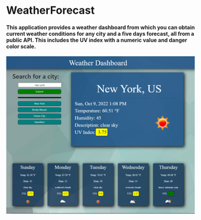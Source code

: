 # WeatherForecast
#### This application provides a weather dashboard from which you can obtain current weather conditions for any city and a five days forecast, all from a public API.  This includes the UV index with a numeric value and danger color scale.

![Dashboard](./assets/images/dashboard.png)